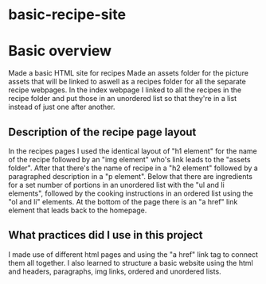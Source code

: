 # basic-recipe-site

<h1>Basic overview</h1>
Made a basic HTML site for recipes
Made an assets folder for the picture assets that will be linked to aswell as a recipes folder for all the separate recipe webpages.
In the index webpage I linked to all the recipes in the recipe folder and put those in an unordered list so that they're in a list instead of just one after another.

<h2>Description of the recipe page layout</h2>
In the recipes pages I used the identical layout of "h1 element" for the name of the recipe followed by an "img element" who's link leads to the "assets folder". After that there's the name of recipe in a "h2 element" followed by a paragraphed description in a "p element".
Below that there are ingredients for a set number of portions in an unordered list with the "ul and li elements", followed by the cooking instructions in an ordered list using the "ol and li" elements.
At the bottom of the page there is an "a href" link element that leads back to the homepage.

<h2>What practices did I use in this project</h2>
I made use of different html pages and using the "a href" link tag to connect them all together. I also learned to structure a basic website using the html and headers, paragraphs, img links, ordered and unordered lists.
